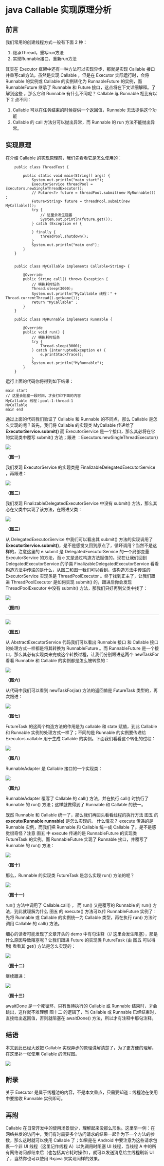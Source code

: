 # java Callable 实现原理分析 #

## 前言 ##

我们常用的创建线程方式一般有下面 2 种：

1. 继承Thread，重写run方法
1. 实现Runnable接口，重新run方法

其实在 Executor 框架中还有一种方法可以实现异步，那就是实现 Callable 接口并重写call方法。虽然是实现 Callable ，但是在 Executor 实际运行时，会将 Runnable 的实例或 Callable 的实例转化为 RunnableFuture 的实例，而 RunnableFuture 继承了 Runnable 和 Future 接口，这点将在下文详细解释。了解到这些 ，那么它和 Runnable 有什么不同呢？ Callable 与 Runnable 相比有以下 2 点不同：

1. Callable 可以在任务结束的时候提供一个返回值，Runnable 无法提供这个功能
1. Callable 的 call 方法分可以抛出异常，而 Runnable 的 run 方法不能抛出异常。

## 实现原理 ##

在介绍 Callable 的实现原理前，我们先看看它是怎么使用的：

		public class ThreadTest {

		    public static void main(String[] args) {
				System.out.println("main start");
		        ExecutorService threadPool = Executors.newSingleThreadExecutor();
		        // Future<?> future = threadPool.submit(new MyRunnable()) ;
		        Future<String> future = threadPool.submit(new MyCallable());
		        try {
					// 这里会发生阻塞
		            System.out.println(future.get());
		        } catch (Exception e) {
		
		        } finally {
		            threadPool.shutdown();
		        }
				System.out.println("main end");
		    }
		}


		public class MyCallable implements Callable<String> {

		    @Override
		    public String call() throws Exception {
		        // 模拟耗时任务
		        Thread.sleep(3000);
		        System.out.println("MyCallable 线程：" + Thread.currentThread().getName());
		        return "MyCallable" ;
		    }
		}

		public class MyRunnable implements Runnable {

		    @Override
		    public void run() {
		        // 模拟耗时任务
		        try {
		            Thread.sleep(3000);
		        } catch (InterruptedException e) {
		            e.printStackTrace();
		        }
		        System.out.println("MyRunnable");
		    }
		}

运行上面的代码你将得到如下结果：

	main start
	// 这里会阻塞一段时间，才会打印下面的内容
	MyCallable 线程：pool-1-thread-1
	MyCallable
	main end

通过上面的代码我们验证了 Callable 和 Runnable 的不同点，那么 Callable 是怎么实现的呢？首先，我们将 Callable 的实现类 MyCallable 传递给了 **ExecutorService.submit()** 而 ExecutorService 是一个接口，那么其必将在它的实现类中覆写 submit() 方法；跟进 ：Executors.newSingleThreadExecutor() 

![](/images/008_01.png)

**（图一）**

我们发现 ExecutorService 的实现类是 FinalizableDelegatedExecutorService ，再跟进：

![](/images/008_02.png)

**（图二）**

我们发现 FinalizableDelegatedExecutorService 中没有 submit() 方法，那么其必在父类中实现了该方法，在跟进父类：

![](/images/008_03.png)

**（图三）**

从 DelegatedExecutorService 中我们可以看出其 submit() 方法的实现调用了 **ExecutorService.submit()**，是不是感觉又回到原点了，循环调用？当然不是这样的，注意这里的 e.submit 是 DelegatedExecutorService 的一个局部变量 ExecutorService 的方法，而 e 又是通过构造方法赋值的。现在让我们回到 DelegatedExecutorService 的子类 FinalizableDelegatedExecutorService 看看构造方法中传递的是什么，从图二和图一我们可以看到，该构造方法中传递的 ExecutorService 实现类是 ThreadPoolExecutor 。终于找到正主了，让我们跟进 ThreadPoolExecutor 是如何实现 submit() 的，跟进后你会发现 ThreadPoolExecutor 中没有 submit() 方法，那我们只好再到父类中找了：

![](/images/008_04.png)

**（图四）**

----------

![](/images/008_05.png)

**（图五）**

从 AbstractExecutorService 代码我们可以看出 Runnable 接口 和 Callable 接口的处理方式一样都是将其转换为 RunnableFuture 。而 RunnableFuture 是一个接口，那么其必有实现类来完成这个转换过程，让我们分别跟进这两个 newTaskFor 看看 Runnable 和 Callable 的实例都是怎么被转换的：

![](/images/008_06.png)

**（图六）**

从代码中我们可以看到 newTaskForjia() 方法的返回值是 FutureTask 类型的，再次跟进：

![](/images/008_07.png)

**（图七）**

FutureTask 的这两个构造方法的作用是为 callable 和 state 赋值，到此 Callable 和 Runnable 实例的处理方式一样了；不同的是 Runnable 的实例要传递给 Executors.callable 用于生成 Callable 的实例。下面我们看看这个转化的过程：

![](/images/008_08.png)

**（图八）**

RunnableAdapter 是 Callable 接口的一个实现类：

![](/images/008_09.png)

**（图九）**

RunnableAdapter 覆写了 Callable 的 call() 方法，并在执行 call() 时执行了 Runnable 的 run() 方法；这样就做得到了 Runnable 和 Callable 的统一。

既然 Runnable 和 Callable 统一了，那么我们再回头看看线程的执行方法 图五 的 **execute(Runnable runnable)** 是怎么实现的。 什么情况？ execute 传递的是 Runnable 实例，而我们把 Runnable 和 Callable 统一成 Callable 了。是不是感觉很奇怪？注意 图五 中 execute 传递的是 RunnableFuture 的实现类 FutureTask 的实例。而 RunnableFuture 实现了 Runnable 接口，并覆写了 Runnable 的 run() 方法：

![](/images/008_10.png)

**（图十）**

那么，Runnable 的实现类 FutureTask 是怎么实现 run() 方法的呢？

![](/images/008_11.png)

**（图十一）**

run() 方法中调用了 Callable.call() ， 而 run() 又是覆写的 Runnable 的 run() 方法，到此就理解为什么 图五 的 execute() 方法可以传 RunnableFuture 实例了： 先将 Runnable 或 Callable 的实例统一为 Callable 类型，再在执行 run() 方法时调用 Callable 的 call() 方法。

细心的读者可能发现了文章开头的 demo 中有句注释（// 这里会发生阻塞），那是什么原因导致阻塞呢？让我们跟进 Future 的实现类 FutureTask (由 图五 可以得到) 看看其 get() 方法是怎么实现的：

![](/images/008_12.png)

**（图十二）**

继续跟进：

![](/images/008_13.png)

**（图十三）**

awaitDone 是一个死循环，只有当待执行的 Callable 或 Runnable 结束时，才会跳出，这样就不难理解 图十二 的逻辑了，当 Callable 或 Runnable 已经结束时，直接给出返回值，否则就阻塞在 awaitDone() 方法，所以才有注释中那句注释。

## 结语 ##

本文到此已经大致把 Callable 实现异步的原理讲解清楚了，为了更方便的理解，在这里补一张使用 Callable 的流程图。

![](/images/008_14.png)

## 附录 ##

关于 Executor 是属于线程池的内容，不是本文重点，只需要知道：线程池在使用中要接收 Runnable 实例即可。

## 再附 ##

Callable 在日常开发中的使用场景很少，理解起来没那么形象。这里举一例：在网络并发的访问中，我们有时需要多个访问请求的结果一起作为下一个方法的参数，那么这时就可以使用 Callable 了；如果是在 Android 中要注意为这些请求包裹一个非 UI 线程（这里记作线程 A）以免调用时阻塞 UI 线程，当线程 A 中的所有网络访问都结束后（也包括其它耗时操作），就可以发送消息给主线程刷新 UI 了，当然你也可以使用 Rxjava 来实现同样的效果。


